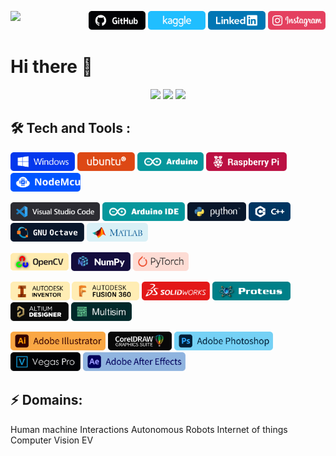 <p align = "right">
  <img src="https://api.visitorbadge.io/api/visitors?path=https%3A%2F%2Fgithub.com%2Fk-m-irfan%2F&label=PROFILE%20VIEWS&countColor=%2337d67a" align="left">
  <a href="https://github.com/k-m-irfan/"><img src="https://github.com/k-m-irfan/k-m-irfan/blob/main/res/GitHub.svg" height=30></a>
  <a href="https://www.kaggle.com/kmirfan/"><img src="https://github.com/k-m-irfan/k-m-irfan/blob/main/res/Kaggle.svg" height=30></a>
  <a href="https://www.linkedin.com/in/k-m-i/"><img src="https://github.com/k-m-irfan/k-m-irfan/blob/main/res/Linkedin.svg" height=30></a>
  <a href="https://www.instagram.com/k_m_irfan/"><img src="https://github.com/k-m-irfan/k-m-irfan/blob/main/res/Instagram.svg" height=30></a>
</p> 

# Hi there 👋

<p align = "center">
  <img src="https://github-readme-stats.vercel.app/api?username=k-m-irfan&count_private=true&show_icons=true" height=160>
  <img src="https://github-readme-streak-stats.herokuapp.com/?user=k-m-irfan" height=160>
  <img src="https://github-readme-stats.vercel.app/api/top-langs/?username=k-m-irfan&layout=compact&hide=jupyter%20notebook">
</p>

## :hammer_and_wrench: Tech and Tools :

<p align = "left">
  <img src="https://github.com/k-m-irfan/k-m-irfan/blob/main/res/Windows.svg" height=30></a>
  <img src="https://github.com/k-m-irfan/k-m-irfan/blob/main/res/Ubuntu.svg" height=30></a>
  <img src="https://github.com/k-m-irfan/k-m-irfan/blob/main/res/Arduino.svg" height=30></a>
  <img src="https://github.com/k-m-irfan/k-m-irfan/blob/main/res/RaspberryPi.svg" height=30></a>
  <img src="https://github.com/k-m-irfan/k-m-irfan/blob/main/res/NodeMcu.svg" height=30></a>
</p> 

<p align = "left">
  <img src="https://github.com/k-m-irfan/k-m-irfan/blob/main/res/VisualStudioCode.svg" height=30></a>
  <img src="https://github.com/k-m-irfan/k-m-irfan/blob/main/res/ArduinoIDE.svg" height=30></a>
  <img src="https://github.com/k-m-irfan/k-m-irfan/blob/main/res/Python.svg" height=30></a>
  <img src="https://github.com/k-m-irfan/k-m-irfan/blob/main/res/C++.svg" height=30></a>
  <img src="https://github.com/k-m-irfan/k-m-irfan/blob/main/res/Octave.svg" height=30></a>
  <img src="https://github.com/k-m-irfan/k-m-irfan/blob/main/res/Matlab.svg" height=30></a>
  <!-- <img src="https://github.com/k-m-irfan/k-m-irfan/blob/main/res/Git.svg" height=30></a> -->
</p> 

<p align = "left">
  <img src="https://github.com/k-m-irfan/k-m-irfan/blob/main/res/OpenCV.svg" height=30></a>
  <img src="https://github.com/k-m-irfan/k-m-irfan/blob/main/res/Numpy.svg" height=30></a>
  <img src="https://github.com/k-m-irfan/k-m-irfan/blob/main/res/Pytorch.svg" height=30></a>
</p> 

<p align = "left">
  <img src="https://github.com/k-m-irfan/k-m-irfan/blob/main/res/AutodeskInventor.svg" height=30></a>
  <img src="https://github.com/k-m-irfan/k-m-irfan/blob/main/res/AutodeskFusion360.svg" height=30></a>
  <img src="https://github.com/k-m-irfan/k-m-irfan/blob/main/res/Solidworks.svg" height=30></a>
  <!-- <img src="https://github.com/k-m-irfan/k-m-irfan/blob/main/res/Blender.svg" height=30></a> -->
  <img src="https://github.com/k-m-irfan/k-m-irfan/blob/main/res/Proteus.svg" height=30></a>
  <img src="https://github.com/k-m-irfan/k-m-irfan/blob/main/res/AltiumDesigner.svg" height=30></a>
  <img src="https://github.com/k-m-irfan/k-m-irfan/blob/main/res/Multisim.svg" height=30></a>
</p> 

<p align = "left">
  <img src="https://github.com/k-m-irfan/k-m-irfan/blob/main/res/AdobeIllustrator.svg" height=30></a>
  <img src="https://github.com/k-m-irfan/k-m-irfan/blob/main/res/CorelDraw.svg" height=30></a>
  <img src="https://github.com/k-m-irfan/k-m-irfan/blob/main/res/AdobePhotoshop.svg" height=30></a>
  <img src="https://github.com/k-m-irfan/k-m-irfan/blob/main/res/VegasPro.svg" height=30></a>
  <img src="https://github.com/k-m-irfan/k-m-irfan/blob/main/res/AdobeAfterEffects.svg" height=30></a>
</p> 

## :zap: Domains:
Human machine Interactions
Autonomous Robots
Internet of things
Computer Vision
EV

<!-- ## Add portfolio website in github sites -->
